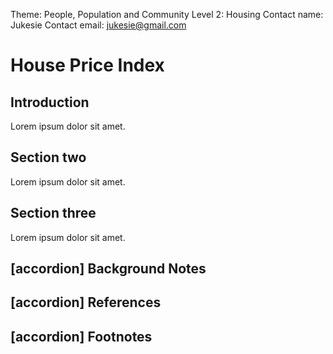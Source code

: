 Theme: People, Population and Community
Level 2: Housing
Contact name: Jukesie
Contact email: jukesie@gmail.com

# House Price Index

## Introduction

Lorem ipsum dolor sit amet.

## Section two

Lorem ipsum dolor sit amet.

## Section three

Lorem ipsum dolor sit amet.

## [accordion] Background Notes

## [accordion] References

## [accordion] Footnotes
